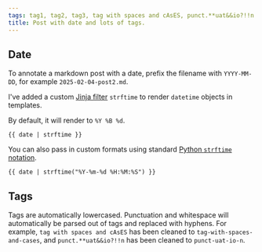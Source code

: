 ```yaml
---
tags: tag1, tag2, tag3, tag with spaces and cAsES, punct.**uat&&io?!!n
title: Post with date and lots of tags.
---
```


## Date
To annotate a markdown post with a date, prefix the filename with `YYYY-MM-DD`, for example `2025-02-04-post2.md`.

I've added a custom [Jinja filter](https://jinja.palletsprojects.com/en/stable/templates/#filters) `strftime` to render `datetime` objects in templates. 

By default, it will render to `%Y %B %d`.
```
{{ date | strftime }}
```

You can also pass in custom formats using standard [Python `strftime` notation](https://strftime.org/).
```
{{ date | strftime("%Y-%m-%d %H:%M:%S") }}
```

## Tags
Tags are automatically lowercased. Punctuation and whitespace will automatically be parsed out of tags and replaced with hyphens. For example, `tag with spaces and cAsES` has been cleaned to `tag-with-spaces-and-cases`, and `punct.**uat&&io?!!n` has been cleaned to `punct-uat-io-n`.
